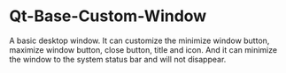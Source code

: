 # Qt-Base-Custom-Window
A basic desktop window. It can customize the minimize window button, maximize window button, close button, title and icon. And it can minimize the window to the system status bar and will not disappear.

